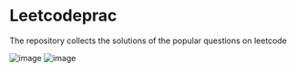 # Leetcodeprac
The repository collects the solutions of the popular questions on leetcode

![image](https://gitee.com/eliasjiang/picture-bed/blob/master/img/202205191815721.png)
![image](https://gitee.com/eliasjiang/picture-bed/blob/master/img/202205191815721.png)
